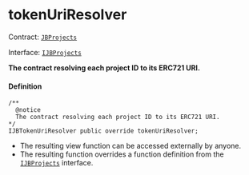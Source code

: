 # tokenUriResolver

Contract: [`JBProjects`](/dev/api/contracts/jbprojects/README.md)

Interface: [`IJBProjects`](/dev/api/interfaces/ijbprojects.md)

**The contract resolving each project ID to its ERC721 URI.**

#### Definition

```
/**
  @notice
  The contract resolving each project ID to its ERC721 URI.
*/
IJBTokenUriResolver public override tokenUriResolver;
```

* The resulting view function can be accessed externally by anyone.
* The resulting function overrides a function definition from the [`IJBProjects`](/dev/api/interfaces/ijbprojects.md) interface.
